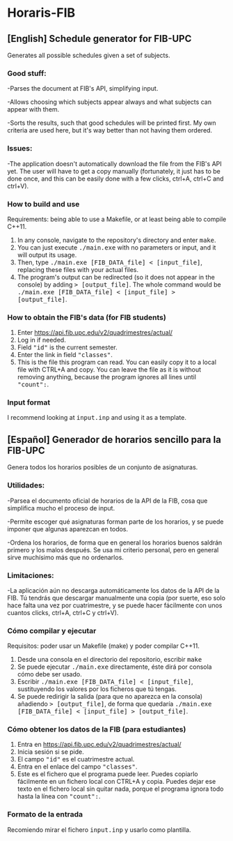 # Horaris-FIB

## [English] Schedule generator for FIB-UPC 
Generates all possible schedules given a set of subjects.
### Good stuff:
-Parses the document at FIB's API, simplifying input.

-Allows choosing which subjects appear always and what subjects can appear with them. 

-Sorts the results, such that good schedules will be printed first. My own criteria are used here, but it's way better than not having them ordered.

### Issues:
-The application doesn't automatically download the file from the FIB's API yet. The user will have to get a copy manually (fortunately, it just has to be done once, and this can be easily done with a few clicks, ctrl+A, ctrl+C and ctrl+V).

### How to build and use
Requirements: being able to use a Makefile, or at least being able to compile C++11.

1. In any console, navigate to the repository's directory and enter <tt>make</tt>. 
2. You can just execute <tt>./main.exe</tt> with no parameters or input, and it will output its usage.
3. Then, type <tt>./main.exe [FIB_DATA_file] < [input_file]</tt>, replacing these files with your actual files.
4. The program's output can be redirected (so it does not appear in the console) by adding <tt> > [output_file]</tt>. The whole command would be <tt>./main.exe [FIB_DATA_file] < [input_file] > [output_file]</tt>.

### How to obtain the FIB's data (for FIB students)

1. Enter https://api.fib.upc.edu/v2/quadrimestres/actual/
2. Log in if needed.
3. Field <tt>"id"</tt> is the current semester.
4. Enter the link in field <tt>"classes"</tt>.
5. This is the file this program can read. You can easily copy it to a local file with CTRL+A and copy. You can leave the file as it is without removing anything, because the program ignores all lines until <tt>"count":</tt>.

### Input format

I recommend looking at <tt>input.inp</tt> and using it as a template.

## [Español] Generador de horarios sencillo para la FIB-UPC 
Genera todos los horarios posibles de un conjunto de asignaturas.
### Utilidades: 

-Parsea el documento oficial de horarios de la API de la FIB, cosa que simplifica mucho el proceso de input.

-Permite escoger qué asignaturas forman parte de los horarios, y se puede imponer que algunas aparezcan en todos.

-Ordena los horarios, de forma que en general los horarios buenos saldrán primero y los malos después. Se usa mi criterio personal, pero en general sirve muchísimo más que no ordenarlos.
### Limitaciones: 
-La aplicación aún no descarga automáticamente los datos de la API de la FIB. Tú tendrás que descargar manualmente una copia (por suerte, eso solo hace falta una vez por cuatrimestre, y se puede hacer fácilmente con unos cuantos clicks, ctrl+A, ctrl+C y ctrl+V).

### Cómo compilar y ejecutar
Requisitos: poder usar un Makefile (make) y poder compilar C++11.

1. Desde una consola en el directorio del repositorio, escribir <tt>make</tt> 
2. Se puede ejecutar <tt>./main.exe</tt> directamente, éste dirá por consola cómo debe ser usado.
3. Escribir <tt>./main.exe [FIB_DATA_file] < [input_file]</tt>, sustituyendo los valores por los ficheros que tú tengas.
4. Se puede redirigir la salida (para que no aparezca en la consola) añadiendo <tt> > [output_file]</tt>, de forma que quedaría <tt>./main.exe [FIB_DATA_file] < [input_file] > [output_file]</tt>.

### Cómo obtener los datos de la FIB (para estudiantes)

1. Entra en https://api.fib.upc.edu/v2/quadrimestres/actual/
2. Inicia sesión si se pide.
3. El campo <tt>"id"</tt> es el cuatrimestre actual.
4. Entra en el enlace del campo <tt>"classes"</tt>.
5. Este es el fichero que el programa puede leer. Puedes copiarlo fácilmente en un fichero local con CTRL+A y copia. Puedes dejar ese texto en el fichero local sin quitar nada, porque el programa ignora todo hasta la línea con <tt>"count":</tt>.

### Formato de la entrada

Recomiendo mirar el fichero <tt>input.inp</tt> y usarlo como plantilla.